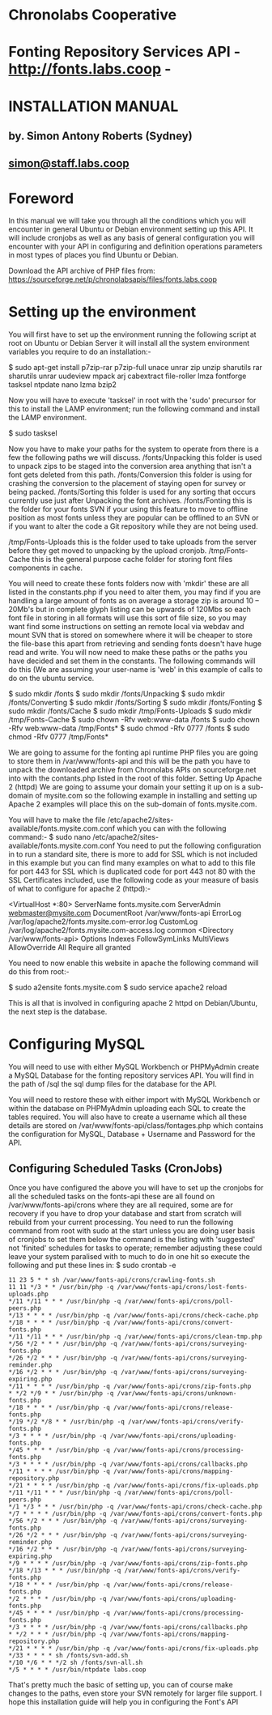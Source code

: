 # Chronolabs Cooperative
# Fonting Repository Services API  - http://fonts.labs.coop -

# INSTALLATION MANUAL
## by. Simon Antony Roberts (Sydney)
## simon@staff.labs.coop

# Foreword

In this manual we will take you through all the conditions which you will encounter in general Ubuntu or Debian environment setting up this API. It will include cronjobs as well as any basis of general configuration you will encounter with your API in configuring and definition operations parameters in most types of places you find Ubuntu or Debian.

Download the API archive of PHP files from: https://sourceforge.net/p/chronolabsapis/files/fonts.labs.coop

# Setting up the environment
You will first have to set up the environment running the following script at root on Ubuntu or Debian Server it will install all the system environment variables you require to do an installation:-

   $ sudo apt-get install p7zip-rar p7zip-full unace unrar zip unzip sharutils rar sharutils unrar uudeview mpack arj cabextract file-roller lmza fontforge tasksel ntpdate nano lzma bzip2

Now you will have to execute 'tasksel' in root with the 'sudo' precursor for this to install the LAMP environment; run the following command and install the LAMP environment.

   $ sudo tasksel

Now you have to make your paths for the system to operate from there is a few the following paths we will discuss. 
/fonts/Unpacking this folder is used to unpack zips to be staged into the conversion area anything that isn't a font gets deleted from this path. /fonts/Conversion this folder is using for crashing the conversion to the placement of staying open for survey or being packed. /fonts/Sorting this folder is used for any sorting that occurs currently use just after Unpacking the font archives. /fonts/Fonting this is the folder for your fonts SVN if your using this feature to move to offline position as most fonts unless they are popular can be offlined to an SVN or if you want to alter the code a Git repository while they are not being used.

/tmp/Fonts-Uploads this is the folder used to take uploads from the server before they get moved to unpacking by the upload cronjob. /tmp/Fonts-Cache this is the general purpose cache folder for storing font files components in cache.

You will need to create these fonts folders now with 'mkdir' these are all listed in the constants.php if you need to alter them, you may find if you are handling a large amount of fonts as on average a storage zip is around 10 – 20Mb's but in complete glyph listing can be upwards of 120Mbs so each font file in storing in all formats will use this sort of file size, so you may want find some instructions on setting an remote local via webdav and mount SVN that is stored on somewhere where it will be cheaper to store the file-base this apart from retrieving and sending fonts doesn't have huge read and write.
You will now need to make these paths or the paths you have decided and set them in the constants. The following commands will do this (We are assuming your user-name is 'web' in this example of calls to do on the ubuntu service.

   $ sudo mkdir /fonts
   $ sudo mkdir /fonts/Unpacking
   $ sudo mkdir /fonts/Converting
   $ sudo mkdir /fonts/Sorting
   $ sudo mkdir /fonts/Fonting
   $ sudo mkdir /fonts/Cache
   $ sudo mkdir /tmp/Fonts-Uploads
   $ sudo mkdir /tmp/Fonts-Cache
   $ sudo chown -Rfv web:www-data /fonts
   $ sudo chown -Rfv web:www-data /tmp/Fonts*
   $ sudo chmod -Rfv 0777 /fonts
   $ sudo chmod -Rfv 0777 /tmp/Fonts*

We are going to assume for the fonting api runtime PHP files you are going to store them in /var/www/fonts-api and this will be the path you have to unpack the downloaded archive from Chronolabs APIs on sourceforge.net into with the contants.php listed in the root of this folder.
Setting Up Apache 2 (httpd)
We are going to assume your domain your setting it up on is a sub-domain of mysite.com so the following example in installing and setting up Apache 2 examples will place this on the sub-domain of fonts.mysite.com.

You will have to make the file /etc/apache2/sites-available/fonts.mysite.com.conf which you can with the following command:-
$ sudo nano /etc/apache2/sites-available/fonts.mysite.com.conf
You need to put the following configuration in to run a standard site, there is more to add for SSL which is not included in this example but you can find many examples on what to add to this file for port 443 for SSL which is duplicated code for port 443 not 80 with the SSL Certificates included, use the following code as your measure of basis of what to configure for apache 2 (httpd):-

   <VirtualHost *:80>
           ServerName fonts.mysite.com
           ServerAdmin webmaster@mysite.com
           DocumentRoot /var/www/fonts-api
           ErrorLog /var/log/apache2/fonts.mysite.com-error.log
           CustomLog /var/log/apache2/fonts.mysite.com-access.log common
           <Directory /var/www/fonts-api>
                   Options Indexes FollowSymLinks MultiViews
                   AllowOverride All
                   Require all granted
           </Directory>
   </VirtualHost>

You need to now enable this website in apache the following command will do this from root:-

   $ sudo a2ensite fonts.mysite.com
   $ sudo service apache2 reload

This is all that is involved in configuring apache 2 httpd on Debian/Ubuntu, the next step is the database.

# Configuring MySQL
You will need to use with either MySQL Workbench or PHPMyAdmin create a MySQL Database for the fonting repository services API. You will find in the path of /sql the sql dump files for the database for the API.

You will need to restore these with either import with MySQL Workbench or within the database on PHPMyAdmin uploading each SQL to create the tables required.
You will also have to create a username which all these details are stored on /var/www/fonts-api/class/fontages.php which contains the configuration for MySQL, Database + Username and Password for the API.

## Configuring Scheduled Tasks (CronJobs)

Once you have configured the above you will have to set up the cronjobs for all the scheduled tasks on the fonts-api these are all found on /var/www/fonts-api/crons where they are all required, some are for recovery if you have to drop your database and start from scratch will rebuild from your current processing.
You need to run the following command from root with sudo at the start unless you are doing user basis of cronjobs to set them below the command is the listing with 'suggested' not 'finited' schedules for tasks to operate; remember adjusting these could leave your system paralised with to much to do in one hit so execute the following and put these lines in: $ sudo crontab -e

    11 23 5 * * sh /var/www/fonts-api/crons/crawling-fonts.sh
    11 11 */3 * * /usr/bin/php -q /var/www/fonts-api/crons/lost-fonts-uploads.php
    */11 */11 * * * /usr/bin/php -q /var/www/fonts-api/crons/poll-peers.php
    */13 * * * * /usr/bin/php -q /var/www/fonts-api/crons/check-cache.php
    */18 * * * * /usr/bin/php -q /var/www/fonts-api/crons/convert-fonts.php
    */11 */11 * * * /usr/bin/php -q /var/www/fonts-api/crons/clean-tmp.php
    */56 */2 * * * /usr/bin/php -q /var/www/fonts-api/crons/surveying-fonts.php
    */26 */2 * * * /usr/bin/php -q /var/www/fonts-api/crons/surveying-reminder.php
    */16 */2 * * * /usr/bin/php -q /var/www/fonts-api/crons/surveying-expiring.php
    */11 * * * * /usr/bin/php -q /var/www/fonts-api/crons/zip-fonts.php
    * */2 */9 * * /usr/bin/php -q /var/www/fonts-api/crons/unknown-fonts.php
    */18 * * * * /usr/bin/php -q /var/www/fonts-api/crons/release-fonts.php
    */19 */2 */8 * * /usr/bin/php -q /var/www/fonts-api/crons/verify-fonts.php
    */3 * * * * /usr/bin/php -q /var/www/fonts-api/crons/uploading-fonts.php
    */45 * * * * /usr/bin/php -q /var/www/fonts-api/crons/processing-fonts.php
    */3 * * * * /usr/bin/php -q /var/www/fonts-api/crons/callbacks.php
    */11 * * * * /usr/bin/php -q /var/www/fonts-api/crons/mapping-repository.php
    */21 * * * * /usr/bin/php -q /var/www/fonts-api/crons/fix-uploads.php
    */11 */11 * * * /usr/bin/php -q /var/www/fonts-api/crons/poll-peers.php
    */1 */3 * * * /usr/bin/php -q /var/www/fonts-api/crons/check-cache.php
    */7 * * * * /usr/bin/php -q /var/www/fonts-api/crons/convert-fonts.php
    */56 */2 * * * /usr/bin/php -q /var/www/fonts-api/crons/surveying-fonts.php
    */26 */2 * * * /usr/bin/php -q /var/www/fonts-api/crons/surveying-reminder.php
    */16 */2 * * * /usr/bin/php -q /var/www/fonts-api/crons/surveying-expiring.php
    */9 * * * * /usr/bin/php -q /var/www/fonts-api/crons/zip-fonts.php
    */18 */13 * * * /usr/bin/php -q /var/www/fonts-api/crons/verify-fonts.php
    */18 * * * * /usr/bin/php -q /var/www/fonts-api/crons/release-fonts.php
    */2 * * * * /usr/bin/php -q /var/www/fonts-api/crons/uploading-fonts.php
    */45 * * * * /usr/bin/php -q /var/www/fonts-api/crons/processing-fonts.php
    */3 * * * * /usr/bin/php -q /var/www/fonts-api/crons/callbacks.php
    * */2 * * * /usr/bin/php -q /var/www/fonts-api/crons/mapping-repository.php
    */21 * * * * /usr/bin/php -q /var/www/fonts-api/crons/fix-uploads.php
    */33 * * * * sh /fonts/svn-add.sh
    */10 */6 * * */2 sh /fonts/svn-all.sh
    */5 * * * * /usr/bin/ntpdate labs.coop

That's pretty much the basic of setting up, you can of course make changes to the paths, even store your SVN remotely for larger file support. I hope this installation guide will help you in configuring the Font's API
